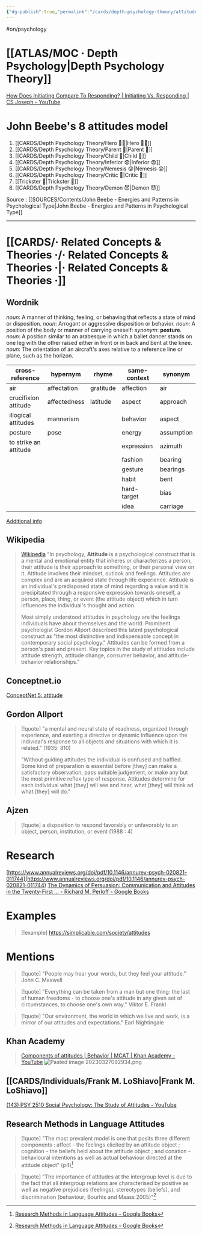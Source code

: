 ```yaml
---
{"dg-publish":true,"permalink":"/cards/depth-psychology-theory/attitude/","noteIcon":"","created":"2022-12-27T19:17:32.729+01:00","updated":"2023-04-10T20:29:51.305+02:00"}
---
```


#on/psychology

# [[ATLAS/MOC · Depth Psychology\|Depth Psychology Theory]]

[How Does Initiating Compare To Responding? | Initiating Vs. Responding | CS Joseph - YouTube](https://www.youtube.com/watch?v=4mOpzAXFrK8)

# John Beebe's 8 attitudes model 
1. [[CARDS/Depth Psychology Theory/Hero 🦸‍♂️\|Hero 🦸‍♂️]]
2. [[CARDS/Depth Psychology Theory/Parent 🤨\|Parent 🤨]]
3. [[CARDS/Depth Psychology Theory/Child 👼\|Child 👼]]
4. [[CARDS/Depth Psychology Theory/Inferior 😨\|Inferior 😨]]
5. [[CARDS/Depth Psychology Theory/Nemesis 😟\|Nemesis 😟]]
6. [[CARDS/Depth Psychology Theory/Critic 🤔\|Critic 🤔]]
7. [[Trickster 🤡\|Trickster 🤡]]
8. [[CARDS/Depth Psychology Theory/Demon 😈\|Demon 😈]]

Source : [[SOURCES/Contents/John Beebe - Energies and Patterns in Psychological Type\|John Beebe - Energies and Patterns in Psychological Type]]

---
# [[CARDS/· Related Concepts & Theories ·/· Related Concepts & Theories ·\|· Related Concepts & Theories ·]]

## Wordnik 

*noun*: A manner of thinking, feeling, or behaving that reflects a state of mind or disposition.
*noun*: Arrogant or aggressive disposition or behavior.
*noun*: A position of the body or manner of carrying oneself: <i>synonym</i>: <strong> posture</strong>.
*noun*: A position similar to an arabesque in which a ballet dancer stands on one leg with the other raised either in front or in back and bent at the knee.
*noun*: The orientation of an aircraft's axes relative to a reference line or plane, such as the horizon.

| cross-reference |hypernym |rhyme |same-context |synonym |
| --- | --- | --- | --- | --- |
| air | affectation | gratitude | affection | air |
| crucifixion attitude | affectedness | latitude | aspect | approach |
| illogical attitudes | mannerism |  | behavior | aspect |
| posture | pose |  | energy | assumption |
| to strike an attitude |  |  | expression | azimuth |
|  |  |  | fashion | bearing |
|  |  |  | gesture | bearings |
|  |  |  | habit | bent |
|  |  |  | hard-target | bias |
|  |  |  | idea | carriage |
 [Additional info](https://www.wordnik.com/words/attitude)

## Wikipedia
> [Wikipedia](https://en.wikipedia.org/wiki/Attitude_(psychology))
> "In psychology, **Attitude** is a psychological construct that is a mental and emotional entity that inheres or characterizes a person, their attitude is their  approach to something, or their personal view on it. Attitude involves their mindset, outlook and feelings. Attitudes are complex and are an acquired state through life experience. Attitude is an individual's predisposed state of mind regarding a value and it is precipitated through a responsive expression towards oneself, a person, place, thing, or event (the attitude object) which in turn influences the individual's thought and action.
>
> Most simply understood attitudes in psychology are the feelings individuals have about themselves and the world. Prominent psychologist Gordon Allport described this latent psychological construct as "the most distinctive and indispensable concept in contemporary social psychology." Attitudes can be formed from a person's past and present. Key topics in the study of attitudes include attitude strength, attitude change, consumer behavior, and attitude-behavior relationships."

## Conceptnet.io 
[ConceptNet 5: attitude](https://conceptnet.io/c/en/attitude)

## Gordon Allport

> [!quote] 
> "a mental and neural state of readiness, organized through experience, and exerting a directive or dynamic influence upon the individal's response to all objects and situations with which it is related." (1935: 810)
> 
> "Without guiding attitudes the individual is confused and baffled. Some kind of preparation is essential before [they] can make a satisfactory observation, pass suitable judgement, or make any but the most primitive reflex type of response. Attitudes determine for each individual what [they] will see and hear, what [they] will think ad what [they] will do."

## Ajzen 
> [!quote] 
> a disposition to respond favorably or unfavorably to an object, person, institution, or event 
> (1988 : 4)

# Research

[https://www.annualreviews.org/doi/pdf/10.1146/annurev-psych-020821-011744](https://www.annualreviews.org/doi/pdf/10.1146/annurev-psych-020821-011744)
[The Dynamics of Persuasion: Communication and Attitudes in the Twenty-First ... - Richard M. Perloff - Google Books](https://books.google.fr/books?hl=en&lr=&id=CDHwDwAAQBAJ&oi=fnd&pg=PT6&dq=attitude+studies+psychology+-covid&ots=TP4cSUXt7p&sig=7i74IdCQg5zQdvP2Tw_zsQ74bUc&redir_esc=y#v=onepage&q=attitude%20studies%20psychology%20-covid&f=false)


# Examples

> [!example]
> https://simplicable.com/society/attitudes
> 


# Mentions

> [!quote] 
> "People may hear your words, but they feel your attitude." 
> John C. Maxwell

> [!quote] 
> "Everything can be taken from a man but one thing: the last of human freedoms - to choose one's attitude in any given set of circumstances, to choose one's own way."
> Viktor E. Frankl 

> [!quote] 
> "Our environment, the world in which we live and work, is a mirror of our attitudes and expectations."
> Earl Nightingale

## Khan Academy 
> [Components of attitudes | Behavior | MCAT | Khan Academy - YouTube](https://www.youtube.com/watch?v=cDq1_R-J51w)
![Pasted image 20230327092934.png](/img/user/EXTRAS/Images/Pasted%20image%2020230327092934.png)

## [[CARDS/Individuals/Frank M. LoShiavo\|Frank M. LoShiavo]]
[(143) PSY 2510 Social Psychology: The Study of Attitudes - YouTube](https://www.youtube.com/watch?v=4i46o7xLNiY&list=PLApmiahrmPkv36dvFkRkDGcWD7gYjTttr)

## Research Methods in Language Attitudes 

> [!quote]
> "The most prevalent model is one that posits three different components : affect - the feelings elicited by an attitude object ; cognition - the beliefs held about the attitude object ; and conation - behavioural intentions as well as actual behaviour directed at the attitude object" (p4)[^1]

> [!quote]
> "The importance of attitudes at the intergroup level is due to the fact that all intergroup relations are characterised by positive as well as negative prejudices (feelings), stereotypes (beliefs), and discrimination (behaviour; Bourhis and Maass 2005)"[^1]

[^1]: [Research Methods in Language Attitudes - Google Books](https://books.google.fr/books?hl=en&lr=&id=GqZ3EAAAQBAJ&oi=fnd&pg=PA1&dq=attitudes+%2B+body+language&ots=uDun0jUd6e&sig=xBIFVInosD64DU6p1z7lncY_8ms&redir_esc=y#v=onepage&q=attitudes%20%2B%20body%20language&f=false)